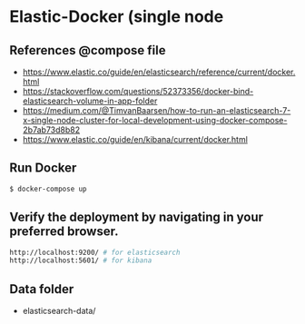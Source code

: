 # Elastic-Docker (single node

## References @compose file
- https://www.elastic.co/guide/en/elasticsearch/reference/current/docker.html
- https://stackoverflow.com/questions/52373356/docker-bind-elasticsearch-volume-in-app-folder
- https://medium.com/@TimvanBaarsen/how-to-run-an-elasticsearch-7-x-single-node-cluster-for-local-development-using-docker-compose-2b7ab73d8b82
- https://www.elastic.co/guide/en/kibana/current/docker.html

## Run Docker
```sh
$ docker-compose up
```

## Verify the deployment by navigating in your preferred browser.

```sh
http://localhost:9200/ # for elasticsearch
http://localhost:5601/ # for kibana
```

## Data folder
- elasticsearch-data/
